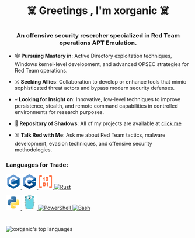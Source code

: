  <h1 align="center">☠️ Greetings , I'm xorganic ☠️</h1>

 ## <h3 align="center">An offensive security resercher specialized in Red Team operations APT Emulation. 


- 🕸️ **Pursuing Mastery in**: Active Directory exploitation techniques, Windows kernel-level development, and advanced OPSEC strategies for Red Team operations.

- ⚔️ **Seeking Allies**: Collaboration to develop or enhance tools that mimic sophisticated threat actors and bypass modern security defenses.

- 💀 **Looking for Insight on**: Innovative, low-level techniques to improve persistence, stealth, and remote command capabilities in controlled environments for research purposes.

- 🧩 **Repository of Shadows**: All of my projects are available at [click me](https://github.com/xorganic)

- ☠️ **Talk Red with Me**: Ask me about Red Team tactics, malware development, evasion techniques, and offensive security methodologies.


<h3 align="left">Languages for Trade:</h3>

<p align="left"> 
  <!-- Row 1: Core Languages -->
  <a href="https://www.cprogramming.com/" target="_blank" rel="noreferrer"> 
    <img src="https://raw.githubusercontent.com/devicons/devicon/master/icons/c/c-original.svg" alt="C" width="40" height="40"/> 
  </a> 
  <a href="https://www.w3schools.com/cpp/" target="_blank" rel="noreferrer"> 
    <img src="https://raw.githubusercontent.com/devicons/devicon/master/icons/cplusplus/cplusplus-original.svg" alt="C++" width="40" height="40"/> 
  </a> 
  <a href="https://en.wikipedia.org/wiki/Assembly_language" target="_blank" rel="noreferrer"> 
    <img src="https://raw.githubusercontent.com/PKief/vscode-material-icon-theme/main/icons/assembly.svg" alt="Assembly" width="40" height="40"/> 
  </a>
  <a href="https://www.rust-lang.org" target="_blank" rel="noreferrer"> 
    <img src="https://raw.githubusercontent.com/rust-lang/rust-artwork/master/logo/rust-logo-512x512.png" alt="Rust" width="40" height="40"/> 
  </a> 
</p>

<p align="left"> 
  <!-- Row 2: Additional Languages -->
  <a href="https://www.python.org" target="_blank" rel="noreferrer"> 
    <img src="https://raw.githubusercontent.com/devicons/devicon/master/icons/python/python-original.svg" alt="Python" width="40" height="40"/> 
  </a> 
  <a href="https://golang.org" target="_blank" rel="noreferrer"> 
    <img src="https://raw.githubusercontent.com/devicons/devicon/master/icons/go/go-original.svg" alt="Go" width="40" height="40"/> 
  </a>
<a href="https://learn.microsoft.com/en-us/powershell/" target="_blank" rel="noreferrer"> 
  <img src="https://cdn.jsdelivr.net/gh/devicons/devicon/icons/powershell/powershell-original.svg" alt="PowerShell" width="40" height="40"/> 
</a>
<a href="https://www.gnu.org/software/bash/" target="_blank" rel="noreferrer"> 
  <img src="https://upload.wikimedia.org/wikipedia/commons/4/4b/Bash_Logo_Colored.svg" alt="Bash" width="40" height="40"/> 
</a>
  
</p>

#

<p align="left" width="37%">
  <img align="center" src="https://github-readme-stats.vercel.app/api/top-langs?username=xorganic&show_icons=true&locale=en&layout=compact&theme=gruvbox" alt="xorganic's top languages" />
</p>
